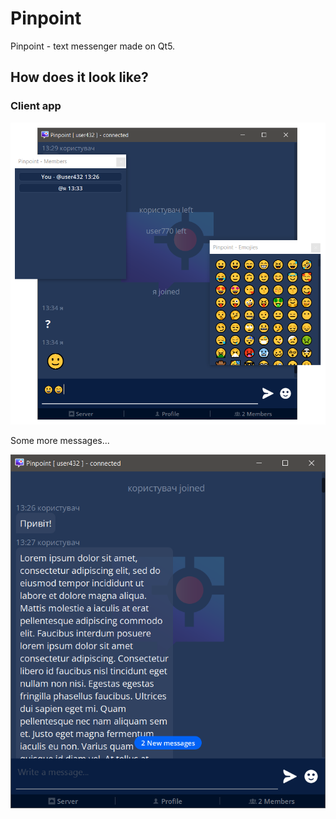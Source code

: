 # Pinpoint
Pinpoint - text messenger made on Qt5.
## How does it look like?
<h3> Client app </h3>
<p align="center">
<img src="https://github.com/SevRyb/Pinpoint/blob/main/showcase-client-app-windows.png">
</p>
<p>Some more messages...</p>
<p align="center">
<img src="https://github.com/SevRyb/Pinpoint/blob/main/showcase-client-app-1.png">
</p>
